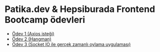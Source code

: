 # Patika.dev &amp; Hepsiburada Frontend Bootcamp ödevleri

* [Ödev 1 (Axios isteği)](https://github.com/abidinkofficial/patika-hb-bootcamp-odevler/tree/master/odev-1-axios)
* [Ödev 2 (Hangman)](https://github.com/abidinkofficial/patika-hb-bootcamp-odevler/tree/master/odev-2-hangman)
* [Ödev 3 (Socket IO ile gerçek zamanlı oylama uygulaması)](https://github.com/abidinkofficial/patika-hb-bootcamp-odevler/tree/master/odev-3-real-time-vote)
